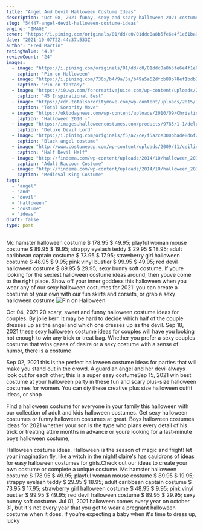 ```yaml
---
title: "Angel And Devil Halloween Costume Ideas"
description: "Oct 08, 2021 funny, sexy and scary halloween 2021 costume ideas for adults. From vampires to fallen angels, bunnies to devils and cassie from promising young women to kim"
slug: "54447-angel-devil-halloween-costume-ideas"
engine: "IMAGE"
cover: "https://i.pinimg.com/originals/01/dd/c0/01ddc0a8b5fe6e4f1e61ba94003754ad.jpg"
date: "2021-10-07T22:44:37.533Z"
author: "Fred Martin"
ratingValue: "4.9"
reviewCount: "24"
images:
  - image: "https://i.pinimg.com/originals/01/dd/c0/01ddc0a8b5fe6e4f1e61ba94003754ad.jpg"
    caption: "Pin on Halloween"
  - image: "https://i.pinimg.com/736x/b4/9a/5a/b49a5a62dfcb88b78ef1bdb105169cf3.jpg"
    caption: "Pin on fantasy"
  - image: "https://i0.wp.com/forcreativejuice.com/wp-content/uploads/2017/09/best-friend-halloween-costume-ideas/42-halloween-costume-ideas-for-you-and-your-bff.jpg?w=600&ssl=1"
    caption: "45 Inspirational Best"
  - image: "https://cdn.totalsororitymove.com/wp-content/uploads/2015/11/75e1290b930dadd4f5535245736d3e29.jpg"
    caption: "Total Sorority Move"
  - image: "https://uktodaynews.com/wp-content/uploads/2010/09/Christina-Aguilera.jpg"
    caption: "Halloween 2010 -"
  - image: "https://images.halloweencostumes.com/products/9785/1-1/deluxe-devil-lord-costume.jpg"
    caption: "Deluxe Devil Lord"
  - image: "https://i.pinimg.com/originals/f5/a2/ce/f5a2ce300bbade8d6f277359b9e66c23.jpg"
    caption: "Black angel costume"
  - image: "http://www.costumepop.com/wp-content/uploads/2009/11/ceiling-fan-costume27.jpg"
    caption: "Half Devil Half"
  - image: "http://findema.com/wp-content/uploads/2014/10/halloween_20145663.jpg"
    caption: "Adult Raccoon Costume"
  - image: "http://findema.com/wp-content/uploads/2014/10/halloween_20149206.jpg"
    caption: "Medieval King Costume"
tags:
  - "angel"
  - "and"
  - "devil"
  - "halloween"
  - "costume"
  - "ideas"
draft: false
type: post
---
```


Mc hamster halloween costume $ 178.95 $ 49.95; playful woman mouse costume $ 89.95 $ 19.95; strappy eyelash teddy $ 29.95 $ 18.95; adult caribbean captain costume $ 73.95 $ 17.95; strawberry girl halloween costume $ 48.95 $ 9.95; pink vinyl bustier $ 99.95 $ 49.95; red devil halloween costume $ 89.95 $ 29.95; sexy bunny soft costume. If youre looking for the sexiest halloween costume ideas around, then youve come to the right place. Show off your inner goddess this halloween when you wear any of our sexy halloween costumes for 2021! you can create a costume of your own with our fun skirts and corsets, or grab a sexy halloween costume
![Pin on Halloween](https://i.pinimg.com/originals/01/dd/c0/01ddc0a8b5fe6e4f1e61ba94003754ad.jpg "Pin on Halloween")

Oct 04, 2021 20 scary, sweet and funny halloween costume ideas for couples. By jolie kerr.  It may be hard to decide which half of the couple dresses up as the angel and which one dresses up as the devil. Sep 18, 2021 these sexy halloween costume ideas for couples will have you looking hot enough to win any trick or treat bag. Whether you prefer a sexy couples costume that wins gazes of desire or a sexy costume with a sense of humor, there is a costume
<!--inArticleAds-->

<!--galleryOne-->

Sep 02, 2021 this is the perfect halloween costume ideas for parties that will make you stand out in the crowd.  A guardian angel and her devil always look out for each other; this is a super easy costumeSep 15, 2021 win best costume at your halloween party in these fun and scary plus-size halloween costumes for women. You can diy these creative plus size halloween outfit ideas, or shop
<!--inArticleAds-->

<!--galleryTwo-->

Find a halloween costume for everyone in your family this halloween with our collection of adult and kids halloween costumes. Get sexy halloween costumes or funny halloween costumes at great. Boys halloween costumes ideas for 2021 whether your son is the type who plans every detail of his trick or treating attire months in advance or youre looking for a last-minute boys halloween costume,
<!--galleryThree-->

Halloween costume ideas. Halloween is the season of magic and fright! let your imagination fly, like a witch in the night! claire's has cauldrons of ideas for easy halloween costumes for girls.Check out our ideas to create your own costume or complete a unique costume. Mc hamster halloween costume $ 178.95 $ 49.95; playful woman mouse costume $ 89.95 $ 19.95; strappy eyelash teddy $ 29.95 $ 18.95; adult caribbean captain costume $ 73.95 $ 17.95; strawberry girl halloween costume $ 48.95 $ 9.95; pink vinyl bustier $ 99.95 $ 49.95; red devil halloween costume $ 89.95 $ 29.95; sexy bunny soft costume. Jul 01, 2021 halloween comes every year on october 31, but it's not every year that you get to wear a pregnant halloween costume when it does. If you're expecting a baby when it's time to dress up, lucky